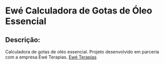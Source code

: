 # Ewé Calculadora de Gotas de Óleo Essencial

## Descrição:
  Calculadora de gotas de oléo essencial.
  Projeto desenvolvido em parceria com a empresa Ewé Terapias. 
  [Ewé Terapias](https://www.instagram.com/eweterapiasintegrativas/)   

